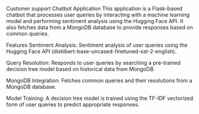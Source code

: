 Customer support Chatbot Application
This application is a Flask-based chatbot that processes user queries by interacting with a machine learning model and performing sentiment analysis using the Hugging Face API. It also fetches data from a MongoDB database to provide responses based on common queries.

Features
Sentiment Analysis: Sentiment analysis of user queries using the Hugging Face API (distilbert-base-uncased-finetuned-sst-2-english).

Query Resolution: Responds to user queries by searching a pre-trained decision tree model based on historical data from MongoDB.

MongoDB Integration: Fetches common queries and their resolutions from a MongoDB database.

Model Training: A decision tree model is trained using the TF-IDF vectorized form of user queries to predict appropriate responses.

